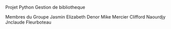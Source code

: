 Projet Python
Gestion de bibliotheque

Membres du Groupe
Jasmin Elizabeth
Denor Mike 
Mercier Clifford Naourdjy
Jnclaude Fleurboteau

